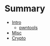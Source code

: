 # Summary

- [Intro](./intro.md)
    - [pwntools](./pwntools.md)
- [Misc](./misc.md)
- [Crypto](./crypto/crypto.md)